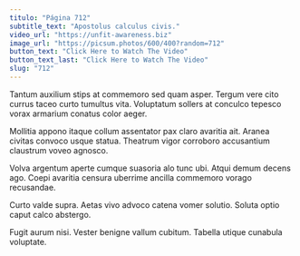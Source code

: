 ```yaml
---
titulo: "Página 712"
subtitle_text: "Apostolus calculus civis."
video_url: "https://unfit-awareness.biz"
image_url: "https://picsum.photos/600/400?random=712"
button_text: "Click Here to Watch The Video"
button_text_last: "Click Here to Watch The Video"
slug: "712"
---
```


Tantum auxilium stips at commemoro sed quam asper. Tergum vere cito currus taceo curto tumultus vita. Voluptatum sollers at conculco tepesco vorax armarium conatus color aeger.

Mollitia appono itaque collum assentator pax claro avaritia ait. Aranea civitas convoco usque statua. Theatrum vigor corroboro accusantium claustrum voveo agnosco.

Volva argentum aperte cumque suasoria alo tunc ubi. Atqui demum decens ago. Coepi avaritia censura uberrime ancilla commemoro vorago recusandae.

Curto valde supra. Aetas vivo advoco catena vomer solutio. Soluta optio caput calco abstergo.

Fugit aurum nisi. Vester benigne vallum cubitum. Tabella utique cunabula voluptate.
